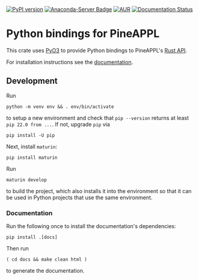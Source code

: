 [![PyPI version](https://badge.fury.io/py/pineappl.svg)](https://badge.fury.io/py/pineappl)
[![Anaconda-Server Badge](https://anaconda.org/conda-forge/pineappl/badges/installer/conda.svg)](https://anaconda.org/conda-forge/pineappl)
[![AUR](https://img.shields.io/aur/version/pineappl)](https://aur.archlinux.org/packages/pineappl)
[![Documentation Status](https://readthedocs.org/projects/pineappl/badge/?version=latest)](https://pineappl.readthedocs.io/en/latest/?badge=latest)

# Python bindings for PineAPPL

This crate uses [PyO3] to provide Python bindings to PineAPPL's [Rust API].

For installation instructions see the [documentation].

[PyO3]: https://pyo3.rs
[Rust API]: https://docs.rs/pineappl
[documentation]: https://pineappl.readthedocs.io/en/latest/installation.html

## Development

Run

```shell
python -m venv env && . env/bin/activate
```

to setup a new environment and check that `pip --version` returns at least `pip
22.0 from ...`. If not, upgrade `pip` via

```shell
pip install -U pip
```

Next, install `maturin`:

```shell
pip install maturin
```

Run

```shell
maturin develop
```

to build the project, which also installs it into the environment so that it
can be used in Python projects that use the same environment.

### Documentation

Run the following once to install the documentation's dependencies:

```shell
pip install .[docs]
```

Then run

```shell
( cd docs && make clean html )
```

to generate the documentation.
